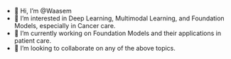 - 👋 Hi, I’m @Waasem
- 👀 I’m interested in Deep Learning, Multimodal Learning, and Foundation Models, especially in Cancer care.
- 🌱 I’m currently working on Foundation Models and their applications in patient care.
- 💞️ I’m looking to collaborate on any of the above topics.


<!---
Waasem/Waasem is a ✨ special ✨ repository because its `README.md` (this file) appears on your GitHub profile.
You can click the Preview link to take a look at your changes.
--->

